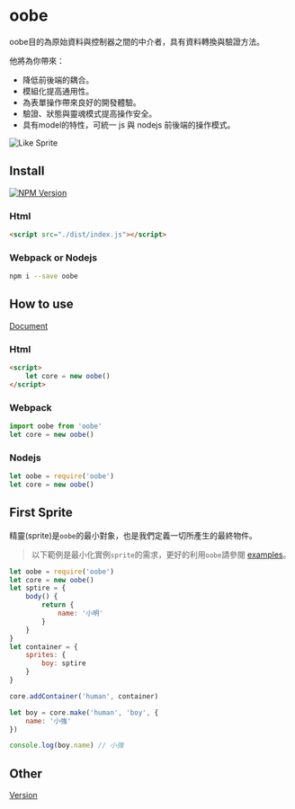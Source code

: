 # oobe

oobe目的為原始資料與控制器之間的中介者，具有資料轉換與驗證方法。

他將為你帶來：

* 降低前後端的耦合。
* 模組化提高通用性。
* 為表單操作帶來良好的開發體驗。
* 驗證、狀態與靈魂模式提高操作安全。
* 具有model的特性，可統一 js 與 nodejs 前後端的操作模式。

![Like Sprite][LinkSpriteImg]

## Install

[![NPM Version][npm-image]][npm-url]

### Html

```html
<script src="./dist/index.js"></script>
```

### Webpack or Nodejs

```bash
npm i --save oobe
```

## How to use

[Document][DocLink]

### Html

```html
<script>
    let core = new oobe()
</script>
```

### Webpack

```js
import oobe from 'oobe'
let core = new oobe()
```

### Nodejs

```js
let oobe = require('oobe')
let core = new oobe()
```

## First Sprite

精靈(sprite)是`oobe`的最小對象，也是我們定義一切所產生的最終物件。

> 以下範例是最小化實例`sprite`的需求，更好的利用`oobe`請參閱 [examples](https://github.com/SoftChef/oobe/tree/master/examples/)。

```js
let oobe = require('oobe')
let core = new oobe()
let sptire = {
    body() {
        return {
            name: '小明'
        }
    }
}
let container = {
    sprites: {
        boy: sptire
    }
}

core.addContainer('human', container)

let boy = core.make('human', 'boy', {
    name: '小強'
})

console.log(boy.name) // 小強
```

## Other

[Version](https://softchef.github.io/oobe/document/version)

[DocLink]: https://softchef.github.io/oobe/document/document
[LinkSpriteImg]: https://softchef.github.io/oobe/document/like_sprite.jpg
[Flow]: https://softchef.github.io/oobe/document/flow.png
[npm-image]: https://img.shields.io/npm/v/oobe.svg
[npm-url]: https://npmjs.org/package/oobe